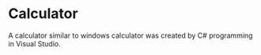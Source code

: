 # Calculator
A calculator similar to windows calculator was created by C# programming in Visual Studio.
